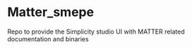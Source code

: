# Matter_smepe
Repo to provide the Simplicity studio UI with MATTER related documentation and binaries 
